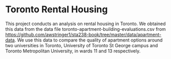 # Toronto Rental Housing

This project conducts an analysis on rental housing in Toronto. We obtained this data from the data file toronto-apartment-building-evaluations.csv from https://github.com/awstringer1/sta238-book/tree/master/data/apartment-data. We use this data to compare the quality of apartment options around two universities in Toronto, University of Toronto St George campus and Toronto Metropolitan University, in wards 11 and 13 respectively.
